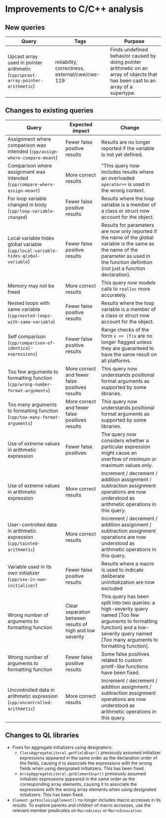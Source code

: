 # Improvements to C/C++ analysis

## New queries

| **Query**                   | **Tags**  | **Purpose**                                                        |
|-----------------------------|-----------|--------------------------------------------------------------------|
| Upcast array used in pointer arithmetic (`cpp/upcast-array-pointer-arithmetic`) | reliability, correctness, external/cwe/cwe-119 | Finds undefined behavior caused by doing pointer arithmetic on an array of objects that has been cast to an array of a supertype. |

## Changes to existing queries

| **Query**                  | **Expected impact**    | **Change**                                                       |
|----------------------------|------------------------|------------------------------------------------------------------|
| Assignment where comparison was intended (`cpp/assign-where-compare-meant`) | Fewer false positive results | Results are no longer reported if the variable is not yet defined. |
| Comparison where assignment was intended (`cpp/compare-where-assign-meant`) | More correct results | "This query now includes results where an overloaded `operator==` is used in the wrong context. |
| For loop variable changed in body (`cpp/loop-variable-changed`)  | Fewer false positive results | Results where the loop variable is a member of a class or struct now account for the object. |
| Local variable hides global variable (`cpp/local-variable-hides-global-variable`) | Fewer false positive results | Results for parameters are now only reported if the name of the global variable is the same as the name of the parameter as used in the function definition (not just a function declaration). |
| Memory may not be freed | More correct results | This query now models calls to `realloc` more accurately. |
| Nested loops with same variable (`cpp/nested-loops-with-same-variable`) | Fewer false positive results | Results where the loop variable is a member of a class or struct now account for the object. |
| Self comparison (`cpp/comparison-of-identical-expressions`) | Fewer false positive results | Range checks of the form `x == (T)x` are no longer flagged unless they are guaranteed to have the same result on all platforms. |
| Too few arguments to formatting function (`cpp/wrong-number-format-arguments`) | More correct and fewer false positives results | This query now understands positional format arguments as supported by some libraries. |
| Too many arguments to formatting function (`cpp/too-many-format-arguments`) | More correct and fewer false positives results | This query now understands positional format arguments as supported by some libraries. |
| Use of extreme values in arithmetic expression | Fewer false positives | The query now considers whether a particular expression might cause an overflow of minimum or maximum values only. |
| Use of extreme values in arithmetic expression | More correct results | Increment / decrement / addition assignment / subtraction assignment operations are now understood as arithmetic operations in this query. |
| User-controlled data in arithmetic expression (`cpp/tainted-arithmetic`) | More correct results | Increment / decrement / addition assignment / subtraction assignment operations are now understood as arithmetic operations in this query. |
| Variable used in its own initializer (`cpp/use-in-own-initializer`) | Fewer false positive results | Results where a macro is used to indicate deliberate uninitialization are now excluded |
| Wrong number of arguments to formatting function | Clear separation between results of high and low severity | This query has been split into two queries: a high-severity query named [Too few arguments to formatting function] and a low-severity query named [Too many arguments to formatting function]. |
| Wrong number of arguments to formatting function | Fewer false positive results | Some false positives related to custom printf-like functions have been fixed. |
|Uncontrolled data in arithmetic expression (`cpp/uncontrolled-arithmetic`) | More correct results | Increment / decrement / addition assignment / subtraction assignment operations are now understood as arithmetic operations in this query. |
 
## Changes to QL libraries

* Fixes for aggregate initializers using designators:
  * `ClassAggregateLiteral.getFieldExpr()` previously assumed initializer expressions appeared in the same order as the declaration order of the fields, causing it to associate the expressions with the wrong fields when using designated initializers. This has been fixed.
  * `ArrayAggregateLiteral.getElementExpr()` previously assumed initializer expressions appeared in the same order as the corresponding array elements, causing it to associate the expressions with the wrong array elements when using designated initializers. This has been fixed.
* `Element.getEnclosingElement()` no longer includes macro accesses in its results. To explore parents and children of macro accesses, use the relevant member predicates on `MacroAccess` or `MacroInvocation`.
